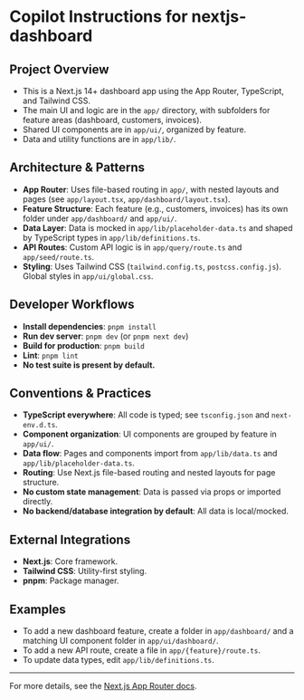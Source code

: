 # Copilot Instructions for nextjs-dashboard

## Project Overview

- This is a Next.js 14+ dashboard app using the App Router, TypeScript, and Tailwind CSS.
- The main UI and logic are in the `app/` directory, with subfolders for feature areas (dashboard, customers, invoices).
- Shared UI components are in `app/ui/`, organized by feature.
- Data and utility functions are in `app/lib/`.

## Architecture & Patterns

- **App Router**: Uses file-based routing in `app/`, with nested layouts and pages (see `app/layout.tsx`, `app/dashboard/layout.tsx`).
- **Feature Structure**: Each feature (e.g., customers, invoices) has its own folder under `app/dashboard/` and `app/ui/`.
- **Data Layer**: Data is mocked in `app/lib/placeholder-data.ts` and shaped by TypeScript types in `app/lib/definitions.ts`.
- **API Routes**: Custom API logic is in `app/query/route.ts` and `app/seed/route.ts`.
- **Styling**: Uses Tailwind CSS (`tailwind.config.ts`, `postcss.config.js`). Global styles in `app/ui/global.css`.

## Developer Workflows

- **Install dependencies**: `pnpm install`
- **Run dev server**: `pnpm dev` (or `pnpm next dev`)
- **Build for production**: `pnpm build`
- **Lint**: `pnpm lint`
- **No test suite is present by default.**

## Conventions & Practices

- **TypeScript everywhere**: All code is typed; see `tsconfig.json` and `next-env.d.ts`.
- **Component organization**: UI components are grouped by feature in `app/ui/`.
- **Data flow**: Pages and components import from `app/lib/data.ts` and `app/lib/placeholder-data.ts`.
- **Routing**: Use Next.js file-based routing and nested layouts for page structure.
- **No custom state management**: Data is passed via props or imported directly.
- **No backend/database integration by default**: All data is local/mocked.

## External Integrations

- **Next.js**: Core framework.
- **Tailwind CSS**: Utility-first styling.
- **pnpm**: Package manager.

## Examples

- To add a new dashboard feature, create a folder in `app/dashboard/` and a matching UI component folder in `app/ui/dashboard/`.
- To add a new API route, create a file in `app/{feature}/route.ts`.
- To update data types, edit `app/lib/definitions.ts`.

---

For more details, see the [Next.js App Router docs](https://nextjs.org/docs/app/building-your-application/routing).
